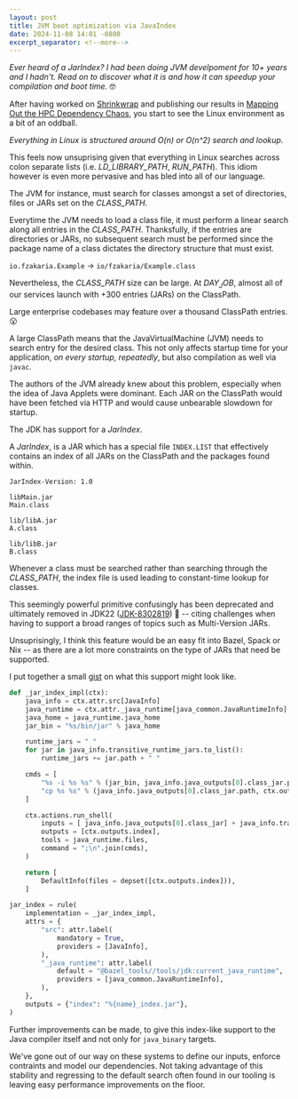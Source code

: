 ```yaml
---
layout: post
title: JVM boot optimization via JavaIndex
date: 2024-11-08 14:01 -0800
excerpt_separator: <!--more-->
---
```


_Ever heard of a JarIndex? I had been doing JVM develpoment for 10+ years and I hadn't. Read on to discover what it is and how it can speedup your compilation and boot time._ 🤓

After having worked on [Shrinkwrap](https://github.com/fzakaria/shrinkwrap) and publishing our results in [Mapping Out the HPC Dependency Chaos](https://arxiv.org/abs/2211.05118), you start
to see the Linux environment as a bit of an oddball.

_Everything in Linux is structured around O(n) or O(n^2) search and lookup_.

This feels now unsuprising given that everything in Linux searches across colon separate lists (i.e. _LD_LIBRARY_PATH_, _RUN_PATH_).
This idiom however is even more pervasive and has bled into all of our language.

The JVM for instance, must search for classes amongst a set of directories, files or JARs set on the _CLASS_PATH_.
<!--more-->

Everytime the JVM needs to load a class file, it must perform a linear search along all entries in the _CLASS_PATH_.
Thanksfully, if the entries are directories or JARs, no subsequent search must be performed since the package name of a class dictates the directory structure
that must exist.

`io.fzakaria.Example` -> `io/fzakaria/Example.class`

Nevertheless, the _CLASS_PATH_ size can be large. 
At _$DAY_JOB$_, almost all of our services launch with +300 entries (JARs) on the ClassPath.

Large enterprise codebases may feature over a thousand ClassPath entries. 😮

A large ClassPath means that the JavaVirtualMachine (JVM) needs to search entry for the desired class.
This not only affects startup time for your application, _on every startup, repeatedly_, but also compilation as well via `javac`.

The authors of the JVM already knew about this problem, especially when the idea of Java Applets were dominant. Each JAR on the ClassPath
would have been fetched via HTTP and would cause unbearable slowdown for startup.

The JDK has support for a _JarIndex_.

A _JarIndex_, is a JAR which has a special file `INDEX.LIST` that effectively contains an index of all JARs on the ClassPath and the packages found within.

```
JarIndex-Version: 1.0

libMain.jar
Main.class

lib/libA.jar
A.class

lib/libB.jar
B.class
```

Whenever a class must be searched rather than searching through the _CLASS_PATH_, the index file is used leading to constant-time lookup for classes.

This seemingly powerful primitive confusingly has been deprecated and ultimately removed in JDK22 ([JDK-8302819](https://bugs.openjdk.org/browse/JDK-8302819)) 🤔 -- citing challenges when having to support a broad ranges of topics such as Multi-Version JARs.

Unsuprisingly, I think this feature would be an easy fit into Bazel, Spack or Nix -- as there are a lot more constraints on the type of JARs that need be supported.

I put together a small [gist](https://gist.github.com/fzakaria/4e98f65be96cf7f8b13081e75d7a2bf8) on what this support might look like.

```python
def _jar_index_impl(ctx):
    java_info = ctx.attr.src[JavaInfo]
    java_runtime = ctx.attr._java_runtime[java_common.JavaRuntimeInfo]
    java_home = java_runtime.java_home
    jar_bin = "%s/bin/jar" % java_home

    runtime_jars = " "
    for jar in java_info.transitive_runtime_jars.to_list():
        runtime_jars += jar.path + " "

    cmds = [
        "%s -i %s %s" % (jar_bin, java_info.java_outputs[0].class_jar.path, runtime_jars),
        "cp %s %s" % (java_info.java_outputs[0].class_jar.path, ctx.outputs.index.path),
    ]

    ctx.actions.run_shell(
        inputs = [ java_info.java_outputs[0].class_jar] + java_info.transitive_runtime_jars.to_list(),
        outputs = [ctx.outputs.index],
        tools = java_runtime.files,
        command = ";\n".join(cmds),
    )

    return [
        DefaultInfo(files = depset([ctx.outputs.index])),
    ]

jar_index = rule(
    implementation = _jar_index_impl,
    attrs = {
        "src": attr.label(
            mandatory = True,
            providers = [JavaInfo],
        ),
        "_java_runtime": attr.label(
            default = "@bazel_tools//tools/jdk:current_java_runtime",
            providers = [java_common.JavaRuntimeInfo],
        ),
    },
    outputs = {"index": "%{name}_index.jar"},
)
```

Further improvements can be made, to give this index-like support to the Java compiler itself and not only for `java_binary` targets.

We've gone out of our way on these systems to define our inputs, enforce contraints and model our dependencies. Not taking advantage of
this stability and regressing to the default search often found in our tooling is leaving easy performance improvements on the floor.